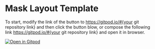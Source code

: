 

# Mask Layout Template

To start, modify the link of the button to https://gitpod.io/#{your git repository link} and then click the button blow, or compose the following link https://gitpod.io/#{your git repository link} and open it in browser.

[![Open in Gitpod](https://gitpod.io/button/open-in-gitpod.svg)](https://gitpod.io/#https://github.com/UCSB-IPL/Mask-Template.git)
